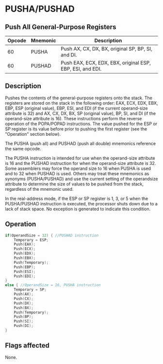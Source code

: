 # PUSHA/PUSHAD
 
## Push All General-Purpose Registers
 
 
|Opcode|Mnemonic|Description|
|-|-|-|
|60|PUSHA|Push AX, CX, DX, BX, original SP, BP, SI, and DI.|
|60|PUSHAD|Push EAX, ECX, EDX, EBX, original ESP, EBP, ESI, and EDI.|
 
## Description
 
Pushes the contents of the general-purpose registers onto the stack. The registers are stored on the stack in the following order: EAX, ECX, EDX, EBX, EBP, ESP (original value), EBP, ESI, and EDI (if the current operand-size attribute is 32) and AX, CX, DX, BX, SP (original value), BP, SI, and DI (if the operand-size attribute is 16). These instructions perform the reverse operation of the POPA/POPAD instructions. The value pushed for the ESP or SP register is its value before prior to pushing the first register (see the "Operation" section below).
 
The PUSHA (push all) and PUSHAD (push all double) mnemonics reference the same opcode.
 
The PUSHA instruction is intended for use when the operand-size attribute is 16 and the PUSHAD instruction for when the operand-size attribute is 32. Some assemblers may force the operand size to 16 when PUSHA is used and to 32 when PUSHAD is used. Others may treat these mnemonics as synonyms (PUSHA/PUSHAD) and use the current setting of the operandsize attribute to determine the size of values to be pushed from the stack, regardless of the mnemonic used.
 
In the real-address mode, if the ESP or SP register is 1, 3, or 5 when the PUSHA/PUSHAD instruction is executed, the processor shuts down due to a lack of stack space. No exception is generated to indicate this condition.
 
 
## Operation
 
```c
if(OperandSize = 32) { //PUSHAD instruction
	Temporary = ESP;
	Push(EAX);
	Push(ECX);
	Push(EDX);
	Push(EBX);
	Push(Temporary);
	Push(EBP);
	Push(ESI);
	Push(EDI);
}
else { //OperandSize = 16, PUSHA instruction
	Temporary = SP;
	Push(AX);
	Push(CX);
	Push(DX);
	Push(BX);
	Push(Temporary);
	Push(BP);
	Push(SI);
	Push(DI);
}

```
 
 
## Flags affected
 
None.

 
